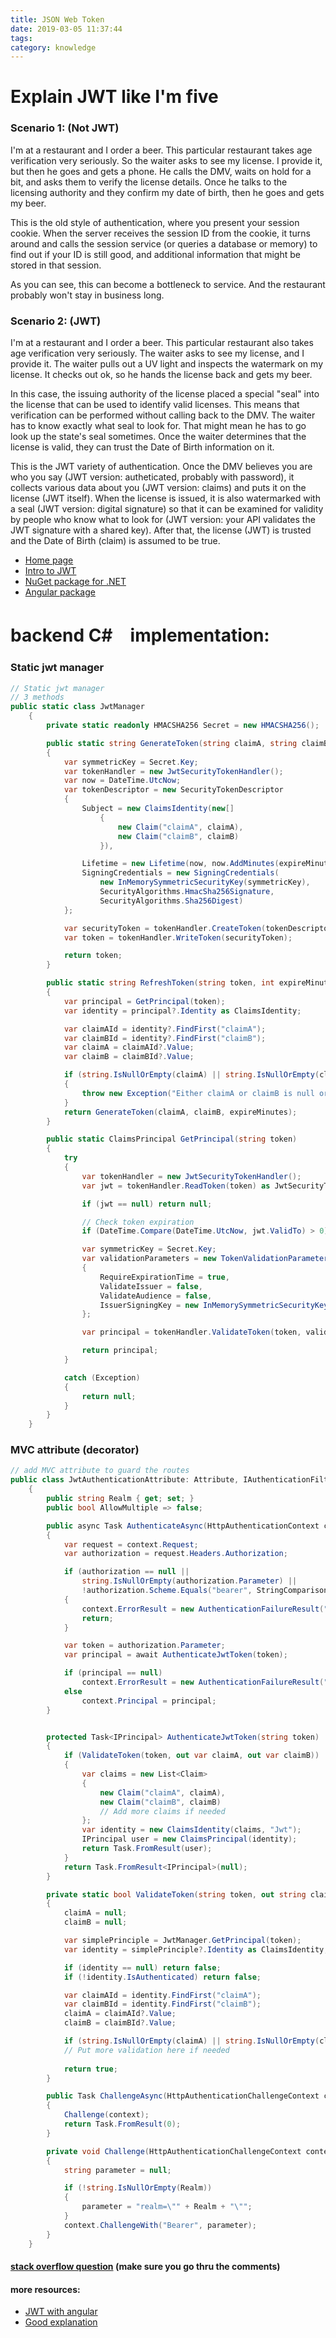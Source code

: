 ```yaml
---
title: JSON Web Token
date: 2019-03-05 11:37:44
tags:
category: knowledge
---
```

# Explain JWT like I'm five
### Scenario 1: (Not JWT)

I'm at a restaurant and I order a beer. This particular restaurant takes age verification very seriously. So the waiter asks to see my license. I provide it, but then he goes and gets a phone. He calls the DMV, waits on hold for a bit, and asks them to verify the license details. Once he talks to the licensing authority and they confirm my date of birth, then he goes and gets my beer.

This is the old style of authentication, where you present your session cookie. When the server receives the session ID from the cookie, it turns around and calls the session service (or queries a database or memory) to find out if your ID is still good, and additional information that might be stored in that session.

As you can see, this can become a bottleneck to service. And the restaurant probably won't stay in business long.

### Scenario 2: (JWT)

I'm at a restaurant and I order a beer. This particular restaurant also takes age verification very seriously. The waiter asks to see my license, and I provide it. The waiter pulls out a UV light and inspects the watermark on my license. It checks out ok, so he hands the license back and gets my beer.

In this case, the issuing authority of the license placed a special "seal" into the license that can be used to identify valid licenses. This means that verification can be performed without calling back to the DMV. The waiter has to know exactly what seal to look for. That might mean he has to go look up the state's seal sometimes. Once the waiter determines that the license is valid, they can trust the Date of Birth information on it.

This is the JWT variety of authentication. Once the DMV believes you are who you say (JWT version: autheticated, probably with password), it collects various data about you (JWT version: claims) and puts it on the license (JWT itself). When the license is issued, it is also watermarked with a seal (JWT version: digital signature) so that it can be examined for validity by people who know what to look for (JWT version: your API validates the JWT signature with a shared key). After that, the license (JWT) is trusted and the Date of Birth (claim) is assumed to be true.

- [Home page](https://jwt.io/)
- [Intro to JWT](https://jwt.io/introduction/)
- [NuGet package for .NET](https://www.nuget.org/packages/System.IdentityModel.Tokens.Jwt/)
- [Angular package](https://github.com/auth0/angular2-jwt)

# backend C#　implementation:


### Static jwt manager
``` C#
// Static jwt manager
// 3 methods
public static class JwtManager
    {
        private static readonly HMACSHA256 Secret = new HMACSHA256();

        public static string GenerateToken(string claimA, string claimB, int expireMinutes = 30)
        {
            var symmetricKey = Secret.Key;
            var tokenHandler = new JwtSecurityTokenHandler();
            var now = DateTime.UtcNow;
            var tokenDescriptor = new SecurityTokenDescriptor
            {
                Subject = new ClaimsIdentity(new[]
                    {
                        new Claim("claimA", claimA),
                        new Claim("claimB", claimB) 
                    }),

                Lifetime = new Lifetime(now, now.AddMinutes(expireMinutes)),
                SigningCredentials = new SigningCredentials(
                    new InMemorySymmetricSecurityKey(symmetricKey),                    
                    SecurityAlgorithms.HmacSha256Signature,
                    SecurityAlgorithms.Sha256Digest)
            };

            var securityToken = tokenHandler.CreateToken(tokenDescriptor);
            var token = tokenHandler.WriteToken(securityToken);

            return token;
        }

        public static string RefreshToken(string token, int expireMinutes = 30)
        {
            var principal = GetPrincipal(token);
            var identity = principal?.Identity as ClaimsIdentity;

            var claimAId = identity?.FindFirst("claimA");
            var claimBId = identity?.FindFirst("claimB");
            var claimA = claimAId?.Value;
            var claimB = claimBId?.Value;

            if (string.IsNullOrEmpty(claimA) || string.IsNullOrEmpty(claimB))
            {
                throw new Exception("Either claimA or claimB is null or empty.");
            }
            return GenerateToken(claimA, claimB, expireMinutes);
        }

        public static ClaimsPrincipal GetPrincipal(string token)
        {
            try
            {
                var tokenHandler = new JwtSecurityTokenHandler();
                var jwt = tokenHandler.ReadToken(token) as JwtSecurityToken;

                if (jwt == null) return null;

                // Check token expiration
                if (DateTime.Compare(DateTime.UtcNow, jwt.ValidTo) > 0) return null;                

                var symmetricKey = Secret.Key;
                var validationParameters = new TokenValidationParameters()
                {
                    RequireExpirationTime = true,
                    ValidateIssuer = false,
                    ValidateAudience = false,
                    IssuerSigningKey = new InMemorySymmetricSecurityKey(symmetricKey)
                };

                var principal = tokenHandler.ValidateToken(token, validationParameters, out _);

                return principal;
            }

            catch (Exception)
            {
                return null;
            }
        }
    }

```

### MVC attribute (decorator)
``` C#
// add MVC attribute to guard the routes
public class JwtAuthenticationAttribute: Attribute, IAuthenticationFilter
    {
        public string Realm { get; set; }
        public bool AllowMultiple => false;

        public async Task AuthenticateAsync(HttpAuthenticationContext context, CancellationToken cancellationToken)
        {
            var request = context.Request;
            var authorization = request.Headers.Authorization;

            if (authorization == null || 
                string.IsNullOrEmpty(authorization.Parameter) ||
                !authorization.Scheme.Equals("bearer", StringComparison.OrdinalIgnoreCase))
            {
                context.ErrorResult = new AuthenticationFailureResult("Missing Jwt Token", request);
                return;
            }

            var token = authorization.Parameter;
            var principal = await AuthenticateJwtToken(token);

            if (principal == null)
                context.ErrorResult = new AuthenticationFailureResult("Invalid token", request);
            else
                context.Principal = principal;
        }


        protected Task<IPrincipal> AuthenticateJwtToken(string token)
        {
            if (ValidateToken(token, out var claimA, out var claimB))
            {
                var claims = new List<Claim>
                {
                    new Claim("claimA", claimA),
                    new Claim("claimB", claimB) 
                    // Add more claims if needed
                };
                var identity = new ClaimsIdentity(claims, "Jwt");
                IPrincipal user = new ClaimsPrincipal(identity);
                return Task.FromResult(user);                
            }
            return Task.FromResult<IPrincipal>(null);
        }

        private static bool ValidateToken(string token, out string claimA, out string claimB)
        {
            claimA = null;
            claimB = null;

            var simplePrinciple = JwtManager.GetPrincipal(token);
            var identity = simplePrinciple?.Identity as ClaimsIdentity;

            if (identity == null) return false;
            if (!identity.IsAuthenticated) return false;

            var claimAId = identity.FindFirst("claimA");
            var claimBId = identity.FindFirst("claimB");
            claimA = claimAId?.Value;
            claimB = claimBId?.Value;

            if (string.IsNullOrEmpty(claimA) || string.IsNullOrEmpty(claimB)) return false;            
            // Put more validation here if needed
            
            return true;
        }

        public Task ChallengeAsync(HttpAuthenticationChallengeContext context, CancellationToken cancellationToken)
        {
            Challenge(context);
            return Task.FromResult(0);
        }

        private void Challenge(HttpAuthenticationChallengeContext context)
        {
            string parameter = null;

            if (!string.IsNullOrEmpty(Realm))
            {
                parameter = "realm=\"" + Realm + "\"";
            }
            context.ChallengeWith("Bearer", parameter);
        }
    }
```
#### [stack overflow question](https://stackoverflow.com/questions/40281050/jwt-authentication-for-asp-net-web-api) (make sure you go thru the comments)


#### more resources:
- [JWT with angular](https://blog.angular-university.io/angular-jwt-authentication/)
- [Good explanation](https://blog.angular-university.io/angular-jwt/)